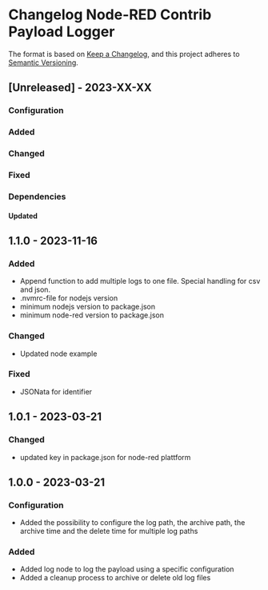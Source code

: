 # Changelog Node-RED Contrib Payload Logger
The format is based on [Keep a Changelog](https://keepachangelog.com/en/1.0.0/),
and this project adheres to [Semantic Versioning](https://semver.org/spec/v2.0.0.html).


## [Unreleased] - 2023-XX-XX
### Configuration
### Added
### Changed
### Fixed
### Dependencies
#### Updated

## 1.1.0 - 2023-11-16
### Added
- Append function to add multiple logs to one file. Special handling for csv and json.
- .nvmrc-file for nodejs version
- minimum nodejs version to package.json
- minimum node-red version to package.json
### Changed
- Updated node example
### Fixed
- JSONata for identifier

## 1.0.1 - 2023-03-21
### Changed
- updated key in package.json for node-red plattform

## 1.0.0 - 2023-03-21
### Configuration
- Added the possibility to configure the log path, the archive path, the archive time and the delete time for multiple log paths
### Added
- Added log node to log the payload using a specific configuration
- Added a cleanup process to archive or delete old log files
